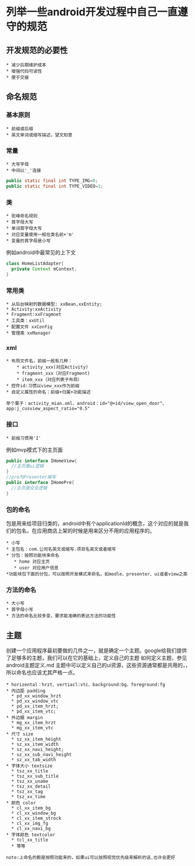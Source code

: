 # 列举一些android开发过程中自己一直遵守的规范

## 开发规范的必要性
    * 减少后期维护成本
    * 增强代码可读性
    * 便于交接

## 命名规范

### 基本原则
    * 前缀或后缀
    * 英文单词或缩写描述，望文知意
    
### 常量
    * 大写字母
    * 中间以'_'连接
```java
public static final int TYPE_IMG=0;
public static final int TYPE_VIDEO=1;
```

### 类
    * 驼峰命名规则
    * 首字母大写
    * 单词首字母大写
    * 对应变量使用一般在类名前+'m'
    * 变量的首字母是小写
例如android中最常见的上下文
```java
class HomeListAdapter{
  private Context mContext;
}
```
### 常用类
    * 从后台映射的数据模型: xxBean,xxEntity;
    * Activity:xxActivity
    * Fragment:xxFragmnet
    * 工具类：xxUtil
    * 配置文件 xxConfig
    * 管理类 xxManager
    
### xml
    * 布局文件名，前缀一般有几种：
        * activity_xxx(对应Activity)
        * fragment_xxx（对应Fragment)
        * item_xxx（对应列表子布局）
    * 控件id:习惯以view_xxx作为前缀
    * 自定义属性的命名：前缀+归属+功能描述
    
    举个栗子：activity_mian.xml、android：id="@+id/view_open_door"、app:j_cusview_aspect_ratio="0.5"

### 接口
    * 前缀习惯用'I'
例如mvp模式下的主页面
```java
public interface IHomeView{
  //主页面ui逻辑
}
//pre为Presenter缩写
public interface IHomePre{
  //主页面交互逻辑
}
```
### 包的命名
包是用来给项目归类的，android中有个applicationId的概念，这个对应的就是我们的包名，在应用商店上架的时候是用来区分不用的应用程序的。

    * 小写
    * 主包名：com.公司名英文或缩写.项目名英文或者缩写
    * 分包：按照功能块来命名
       * home 对应主页
       * user 对应用户信息
    *功能块包下面的分包，可以按照开发模式来命名，如modle、presenter、ui或者view之类
### 方法的命名
    * 大小写
    * 首字母小写
    * 方法的命名比较多变，要求能准确的表达方法的功能性
    
    
## 主题
创建一个应用程序最初要做的几件之一，就是确定一个主题。google给我们提供了足够多的主题，我们可以在它的基础上，定义自己的主题
如何定义主题，参见android主题定义.md
主题中可以定义自己的ui资源，这些资源通常都是共用的，，所以命名也应该尤其严格一点。

    * horizental：hrzt、vertiacl:vtc、background:bg、foreground:fg
    * 内边距 padding
      * pd_xx_window_hrzt
      * pd_xx_window_vtc
      * pd_xx_item_hrzt;
      * pd_xx_item_vtc;
    * 外边据 margin
      * mg_xx_item_hrzt
      * mg_xx_item_vtc
    * 尺寸 size
      * sz_xx_item_height
      * sz_xx_item_width
      * sz_xx_navi_height;
      * sz_xx_sub_navi_height
      * sz_xx_tab_width
    * 字体大小 textsize
      * tsz_xx_title
      * tsz_xx_sub_title
      * tsz_xx_uname
      * tsz_xx_detail
      * tsz_xx_tag
      * tsz_xx_time
    * 颜色 color
      * cl_xx_item_bg
      * cl_xx_window_bg
      * cl_xx_item_strock
      * cl_xx_img_fg
      * cl_xx_navi_bg
    * 字体颜色 textcolor
      * tcl_xx_title
      * 等等

    note:上命名的都是按照功能来的，如果ui可以按照视觉优先级来解析的话,也许会更好

    



        
